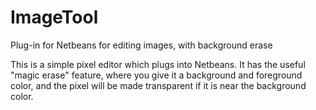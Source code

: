 # ImageTool
Plug-in for Netbeans for editing images, with background erase

This is a simple pixel editor which plugs into Netbeans.  It has the useful "magic erase" feature, where 
you give it a background and foreground color, and the pixel will be made transparent if it is near the 
background color. 
